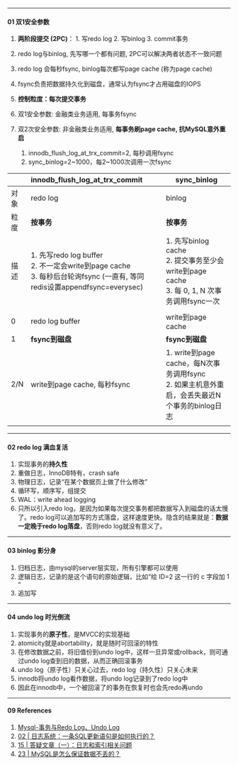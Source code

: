 

---

#### 01 双1安全参数



1. **两阶段提交 (2PC)**： 1. 写redo log 2. 写binlog 3. commit事务
2. redo log与binlog, 先写哪一个都有问题, 2PC可以解决两者状态不一致问题
2. redo log 会每秒fsync, binlog每次都写page cache (称为page cache)
2. fsync负责把数据持久化到磁盘，通常认为fsync才占用磁盘的IOPS
3. **控制粒度：每次提交事务**



1. 双1安全参数: 金融类业务适用, 每事务fsync
2. 双2次安全参数: 非金融类业务适用, **每事务刷page cache, 抗MySQL意外重启**
   1. innodb_flush_log_at_trx_commit=2, 每秒调用fsync
   2. sync_binlog=2~1000，每2~1000次调用一次fsync



|      | innodb_flush_log_at_trx_commit                               | sync_binlog                                                  |
| ---- | :----------------------------------------------------------- | ------------------------------------------------------------ |
| 对象 | redo log                                                     | binlog                                                       |
| 粒度 | **按事务**                                                   | **按事务**                                                   |
| 描述 | 1. 先写redo log buffer<br />2. 不一定会write到page cache<br />3. 每秒后台轮询fsync (一直有, 等同redis设置appendfsync=everysec) | 1. 先写binlog cache<br />2. 提交事务至少会write到page cache<br />3. 每 0, 1, N 次事务调用fsync一次 |
|      |                                                              |                                                              |
| 0    | redo log buffer                                              | write到page cache                                            |
| 1    | **fsync到磁盘**                                              | **fsync到磁盘**                                              |
| 2/N  | write到page cache, 每秒fsync                                 | 1. write到page cache，每N次事务调用fsync<br />2. 如果主机意外重启，会丢失最近N个事务的binlog日志 |
|      |                                                              |                                                              |



---

#### 02 redo  log 满血复活

1. 实现事务的**持久性**
2. 重做日志，InnoDB特有，crash safe
3. 物理日志，记录“在某个数据页上做了什么修改”
4. 循环写，顺序写，组提交
5. WAL：write ahead logging
6. 只所以引入redo log，是因为如果每次提交事务都把数据写入到磁盘的话太慢了。redo log可以追加写的方式落盘，这样速度更快。隐含的结果就是：**数据一定晚于redo log落盘**，否则redo log就没有意义了。



----

#### 03 binlog  影分身

1. 归档日志，由mysql的server层实现，所有引擎都可以使用
2. 逻辑日志，记录的是这个语句的原始逻辑，比如“给 ID=2 这一行的 c 字段加 1 ”
3. 追加写



----

#### 04 undo log 时光倒流

1. 实现事务的**原子性**，是MVCC的实现基础
2. atomicity就是abortability，就是随时可回滚的特性
3. 在修改数据之前，将旧值份到undo log中，这样一旦异常或rollback，则可通过undo log查到旧的数据，从而正确回滚事务
4. undo log（原子性）只关心过去，redo log（持久性）只关心未来
5. innodb将undo log看作数据，将undo log记录到了redo log中
6. 因此在innodb中，一个被回滚了的事务在恢复时也会先redo再undo





----

#### 09 References

1. [Mysql-事务与Redo Log、Undo Log](https://yq.aliyun.com/articles/592937)
2. [02 | 日志系统：一条SQL更新语句是如何执行的？](https://time.geekbang.org/column/article/68633)
3. [15 | 答疑文章（一）：日志和索引相关问题](https://time.geekbang.org/column/article/73161)
4. [23 | MySQL是怎么保证数据不丢的？](https://time.geekbang.org/column/article/76161)

